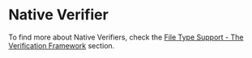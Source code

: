 Native Verifier
=====
To find more about Native Verifiers, check the [File Type Support - The Verification Framework](../filetypesupport/create_a_native_verifier_introduction.md) section.